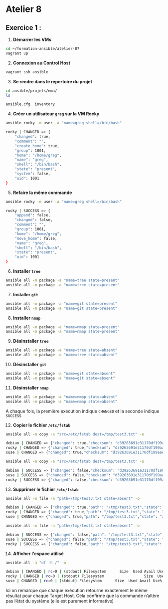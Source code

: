 # Atelier 8

## Exercice 1 : 

1. **Démarrer les VMs**  
```bash
cd ~/formation-ansible/atelier-07
vagrant up
```

2. **Connexion au Control Host**
```bash
vagrant ssh ansible
```

3. **Se rendre dans le repertoire du projet**
```bash
cd ansible/projets/ema/
ls

ansible.cfg  inventory
```

4. **Créer un utilisateur `greg` sur la VM Rocky**
```bash
ansible rocky -m user -a "name=greg shell=/bin/bash"

rocky | CHANGED => {
    "changed": true,
    "comment": "",
    "create_home": true,
    "group": 1001,
    "home": "/home/greg",
    "name": "greg",
    "shell": "/bin/bash",
    "state": "present",
    "system": false,
    "uid": 1001
}
```

5. **Refaire la même commande**
```bash
ansible rocky -m user -a "name=greg shell=/bin/bash"

rocky | SUCCESS => {
    "append": false,
    "changed": false,
    "comment": "",
    "group": 1001,
    "home": "/home/greg",
    "move_home": false,
    "name": "greg",
    "shell": "/bin/bash",
    "state": "present",
    "uid": 1001
}
```

6. **Installer `tree`**
```bash
ansible all -m package -a "name=tree state=present"
ansible all -m package -a "name=tree state=present"
```

7. **Installer `git`**
```bash
ansible all -m package -a "name=git state=present"
ansible all -m package -a "name=git state=present"
```

8. **Installer `nmap`**
```bash
ansible all -m package -a "name=nmap state=present"
ansible all -m package -a "name=nmap state=present"
```

9. **Désinstaller `tree`**
```bash
ansible all -m package -a "name=tree state=absent"
ansible all -m package -a "name=tree state=absent"
```

10. **Désinstaller `git`**
```bash
ansible all -m package -a "name=git state=absent"
ansible all -m package -a "name=git state=absent"
```

11. **Désinstaller `nmap`**
```bash
ansible all -m package -a "name=nmap state=absent"
ansible all -m package -a "name=nmap state=absent"
```

A chaque fois, la première exécution indique `CHANGED` et la seconde indique `SUCCESS`

12. **Copier le fichier `/etc/fstab`**
```bash
ansible all -m copy -a "src=/etc/fstab dest=/tmp/test3.txt" -o

debian | CHANGED => {"changed": true,"checksum": "d39263691e31170df199aae3d93f7c556fbb3446","dest": "/tmp/test3.txt","gid": 0,"group": "root","md5sum": "b6f1fe0d790a8d2f9b74b95df1c889dc","mode": "0644","owner": "root","size": 743,"src": "/home/vagrant/.ansible/tmp/ansible-tmp-1739357651.6854994-6778-155654359764998/source","state": "file","uid": 0}
rocky | CHANGED => {"changed": true,"checksum": "d39263691e31170df199aae3d93f7c556fbb3446","dest": "/tmp/test3.txt","gid": 0,"group": "root","md5sum": "b6f1fe0d790a8d2f9b74b95df1c889dc","mode": "0644","owner": "root","secontext": "unconfined_u:object_r:user_home_t:s0","size": 743,"src": "/home/vagrant/.ansible/tmp/ansible-tmp-1739357651.7552931-6777-170601953450545/source","state": "file","uid": 0}
suse | CHANGED => {"changed": true,"checksum": "d39263691e31170df199aae3d93f7c556fbb3446","dest": "/tmp/test3.txt","gid": 0,"group": "root","md5sum": "b6f1fe0d790a8d2f9b74b95df1c889dc","mode": "0644","owner": "root","size": 743,"src": "/home/vagrant/.ansible/tmp/ansible-tmp-1739357651.6653867-6779-63839757506707/source","state": "file","uid": 0}

ansible all -m copy -a "src=/etc/fstab dest=/tmp/test3.txt" -o

debian | SUCCESS => {"changed": false,"checksum": "d39263691e31170df199aae3d93f7c556fbb3446","dest": "/tmp/test3.txt","gid": 0,"group": "root","mode": "0644","owner": "root","path": "/tmp/test3.txt","size": 743,"state": "file","uid": 0}
suse | SUCCESS => {"changed": false,"checksum": "d39263691e31170df199aae3d93f7c556fbb3446","dest": "/tmp/test3.txt","gid": 0,"group": "root","mode": "0644","owner": "root","path": "/tmp/test3.txt","size": 743,"state": "file","uid": 0}
rocky | SUCCESS => {"changed": false,"checksum": "d39263691e31170df199aae3d93f7c556fbb3446","dest": "/tmp/test3.txt","gid": 0,"group": "root","mode": "0644","owner": "root","path": "/tmp/test3.txt","secontext": "unconfined_u:object_r:user_home_t:s0","size": 743,"state": "file","uid": 0}
```

13. **Supprimer le fichier `/etc/fstab`**
```bash
ansible all -m file -a "path=/tmp/test3.txt state=absent" -o

debian | CHANGED => {"changed": true,"path": "/tmp/test3.txt","state": "absent"}
rocky | CHANGED => {"changed": true,"path": "/tmp/test3.txt","state": "absent"}
suse | CHANGED => {"changed": true,"path": "/tmp/test3.txt","state": "absent"}

ansible all -m file -a "path=/tmp/test3.txt state=absent" -o

debian | SUCCESS => {"changed": false,"path": "/tmp/test3.txt","state": "absent"}
suse | SUCCESS => {"changed": false,"path": "/tmp/test3.txt","state": "absent"}
rocky | SUCCESS => {"changed": false,"path": "/tmp/test3.txt","state": "absent"}
```

14. **Afficher l'espace utilisé**
```bash
ansible all -a "df -h /" -o

debian | CHANGED | rc=0 | (stdout) Filesystem      Size  Used Avail Use% Mounted on\n/dev/sda3       124G  2.3G  115G   2% /
rocky | CHANGED | rc=0 | (stdout) Filesystem                  Size  Used Avail Use% Mounted on\n/dev/mapper/rl_rocky9-root   70G  2.4G   68G   4% /
suse | CHANGED | rc=0 | (stdout) Filesystem      Size  Used Avail Use% Mounted on\n/dev/sda3       124G  2.8G  118G   3% /
``` 

Ici on remarque que chaque exécution retourne exactement le même résultat pour chaque Target Host. Cela confirme que la commande n’altère pas l’état du système (elle est purement informative)